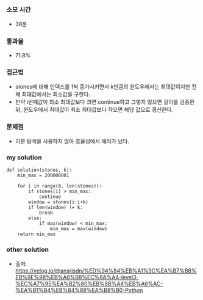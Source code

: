 ### 소모 시간
- 38분

### 통과율
- 71.8%

### 접근법
- stones에 대해 인덱스를 1씩 증가시키면서 k만큼의 윈도우에서는 최댓값이지만 전체 최대값에서는 최소값을 구한다. 
- 만약 i번째값이 최소 최대값보다 크면 continue하고 그렇지 않으면 길이를 검증한 뒤, 윈도우에서 최대값이 최소 최대값보다 작으면 해당 값으로 갱신한다.

### 문제점
- 이분 탐색을 사용하지 않아 효율성에서 에러가 났다.

### my solution
```
def solution(stones, k):
    min_max = 200000001
    
    for i in range(0, len(stones)):
        if stones[i] > min_max:
            continue
        window = stones[i:i+k]
        if len(window) != k:
            break
        else:
            if max(window) < min_max:
                min_max = max(window)
    return min_max
```

### other solution
- 출처: https://velog.io/@ansrjsdn/%ED%94%84%EB%A1%9C%EA%B7%B8%EB%9E%98%EB%A8%B8%EC%8A%A4-level3-%EC%A7%95%EA%B2%80%EB%8B%A4%EB%A6%AC-%EA%B1%B4%EB%84%88%EA%B8%B0-Python